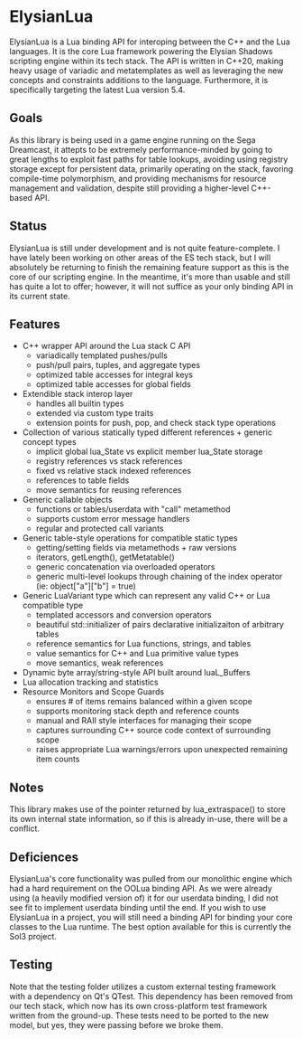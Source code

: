# ElysianLua #
ElysianLua is a Lua binding API for interoping between the C++ and the Lua languages. It is the core Lua framework powering the Elysian Shadows scripting engine within its tech stack. The API is written in C++20, making heavy usage of variadic and metatemplates as well as leveraging the new concepts and constraints additions to the language. Furthermore, it is specifically targeting the latest Lua version 5.4.

## Goals ##
As this library is being used in a game engine running on the Sega Dreamcast, it attepts to be extremely performance-minded by going to great lengths to exploit fast paths for table lookups, avoiding using registry storage except for persistent data, primarily operating on the stack, favoring compile-time polymorphism, and providing mechanisms for resource management and validation, despite still providing a higher-level C++-based API.

## Status ##
ElysianLua is still under development and is not quite feature-complete. I have lately been working on other areas of the ES tech stack, but I will absolutely be returning to finish the remaining feature support as this is the core of our scripting engine. In the meantime, it's more than usable and still has quite a lot to offer; however, it will not suffice as your only binding API in its current state.

## Features ##
* C++ wrapper API around the Lua stack C API
    * variadically templated pushes/pulls
    * push/pull pairs, tuples, and aggregate types
    * optimized table accesses for integral keys
    * optimized table accesses for global fields
* Extendible stack interop layer 
    * handles all builtin types
    * extended via custom type traits
    * extension points for push, pop, and check stack type operations
* Collection of various statically typed different references + generic concept types
    * implicit global lua_State vs explicit member lua_State storage
    * registry references vs stack references 
    * fixed vs relative stack indexed references
    * references to table fields
    * move semantics for reusing references
* Generic callable objects 
    * functions or tables/userdata with "call" metamethod
    * supports custom error message handlers 
    * regular and protected call variants
* Generic table-style operations for compatible static types
    * getting/setting fields via metamethods + raw versions
    * iterators, getLength(), getMetatable()
    * generic concatenation via overloaded operators
    * generic multi-level lookups through chaining of the index operator (ie: object["a"]["b"] = true)
* Generic LuaVariant type which can represent any valid C++ or Lua compatible type
    * templated accessors and conversion operators 
    * beautiful std::initializer of pairs declarative initializaiton of arbitrary tables
    * reference semantics for Lua functions, strings, and tables
    * value semantics for C++ and Lua primitive value types 
    * move semantics, weak references
* Dynamic byte array/string-style API built around luaL_Buffers
* Lua allocation tracking and statistics
* Resource Monitors and Scope Guards
    * ensures # of items remains balanced within a given scope
    * supports monitoring stack depth and reference counts
    * manual and RAII style interfaces for managing their scope
    * captures surrounding C++ source code context of surrounding scope
    * raises appropriate Lua warnings/errors upon unexpected remaining item counts 

## Notes ##
This library makes use of the pointer returned by lua_extraspace() to store its own internal state information, so if this is already in-use, there will be a conflict.

## Deficiences ##
ElysianLua's core functionality was pulled from our monolithic engine which had a hard requirement on the OOLua binding API. As we were already using (a heavily modified version of) it for our userdata binding, I did not see fit to implement userdata binding until the end. If you wish to use ElysianLua in a project, you will still need a binding API for binding your core classes to the Lua runtime. The best option available for this is currently the Sol3 project.

## Testing ##
Note that the testing folder utilizes a custom external testing framework with a dependency on Qt's QTest. This dependency has been removed from our tech stack, which now has its own cross-platform test framework written from the ground-up. These tests need to be ported to the new model, but yes, they were passing before we broke them. 
